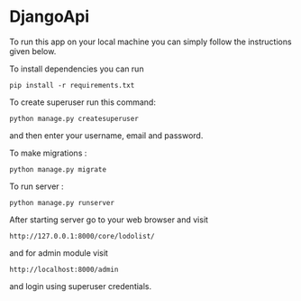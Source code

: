 # DjangoApi

To run this app on your local machine you can simply follow the instructions given below.

To install dependencies you can run

`pip install -r requirements.txt`

To create superuser run this command:

`python manage.py createsuperuser`

and then enter your username, email and password.

To make migrations :

`python manage.py migrate`

To run server :

`python manage.py runserver`

After starting server go to your web browser and visit

`http://127.0.0.1:8000/core/lodolist/`

and for admin module visit

`http://localhost:8000/admin`

and login using superuser credentials.
